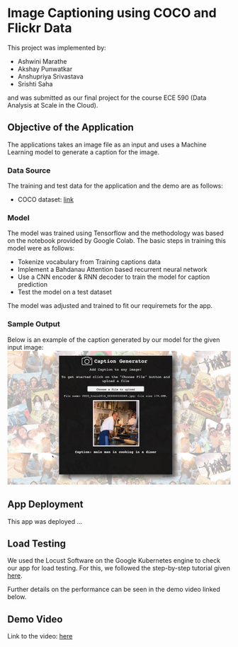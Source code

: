 # Image Captioning using COCO and Flickr Data

This project was implemented by:

* Ashwini Marathe
* Akshay Punwatkar
* Anshupriya Srivastava
* Srishti Saha

and was submitted as our final project for the course ECE 590 (Data Analysis at Scale in the Cloud).

## Objective of the Application

The applications takes an image file as an input and uses a Machine Learning model to generate a caption for the image. 

### Data Source

The training and test data for the application and the demo are as follows:
* COCO dataset: [link](http://images.cocodataset.org/annotations/annotations_trainval2014.zip)


### Model

The model was trained using Tensorflow and the methodology was based on the notebook provided by Google Colab. The basic steps in training this model were as follows:

* Tokenize vocabulary from Training captions data
* Implement a Bahdanau Attention based recurrent neural network
* Use a CNN encoder & RNN decoder to train the model for caption prediction
* Test the model on a test dataset

The model was adjusted and trained to fit our requiremets for the app.

### Sample Output

Below is an example of the caption generated by our model for the given input image:
![Sample Output](https://github.com/akshaypunwatkar/Image-captioning-on-flickerdata/blob/master/demo_sample_output.PNG)

## App Deployment

This app was deployed ...

## Load Testing

We used the Locust Software on the Google Kubernetes engine to check our app for load testing. For this, we followed the step-by-step tutorial given [here](https://cloud.google.com/solutions/distributed-load-testing-using-gke).

Further details on the performance can be seen in the demo video linked below.

## Demo Video

Link to the video: [here](https://youtu.be/zaQ3NOj1oJo)

